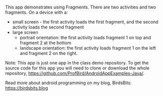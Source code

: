 This app  demonstrates using Fragments. There are two activities and two fragments. On a device with a:
  * small screen - the first activity loads the first fragment, and the second activity loads the second fragment
  * large screen
     * portrait orientation: the first activity loads fragment 1 on top and fragment 2 at the bottom
     * landscape orientation: the first activity loads fragment 1 on the left and fragment 2 on the right.

Note: This app is just one app in the class demo repository. To get the source code for this app you will need to clone or download the whole repository, https://github.com/ProfBird/AndroidAppExamples-Java/.

Read more about android programming on my blog, BirdsBits: https://birdsbits.blog
